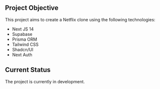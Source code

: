## Project Objective

This project aims to create a Netflix clone using the following technologies:

- Next JS 14
- Supabase
- Prisma ORM
- Tailwind CSS
- Shadcn/UI
- Next Auth

## Current Status

The project is currently in development.

